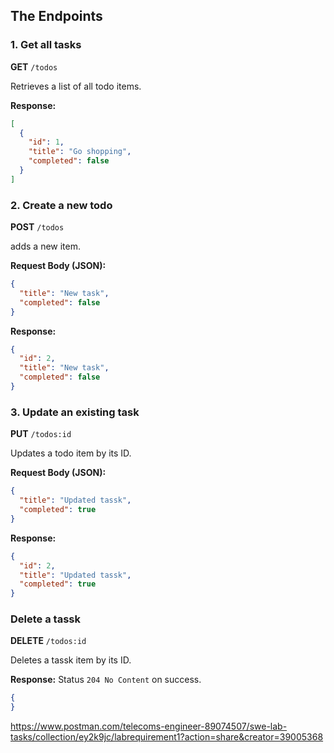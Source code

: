 ## The Endpoints

### 1. Get all tasks
**GET** `/todos`

Retrieves a list of all todo items.

**Response:**
```json
[
  {
    "id": 1,
    "title": "Go shopping",
    "completed": false
  }
]
```

### 2. Create a new todo
**POST** `/todos`

adds a new item.

**Request Body (JSON):**
```json
{
  "title": "New task",
  "completed": false
}
```
**Response:**
```json
{
  "id": 2,
  "title": "New task",
  "completed": false
}

```

### 3. Update an existing task
**PUT** `/todos:id`

Updates a todo item by its ID.

**Request Body (JSON):**
```json
{
  "title": "Updated tassk",
  "completed": true
}
```
**Response:**
```json
{
  "id": 2,
  "title": "Updated tassk",
  "completed": true
}
```

### Delete a tassk
**DELETE** `/todos:id`

Deletes a tassk item by its ID.

**Response:**
Status `204 No Content` on success.
```json
{
}
```
https://www.postman.com/telecoms-engineer-89074507/swe-lab-tasks/collection/ey2k9jc/labrequirement1?action=share&creator=39005368
